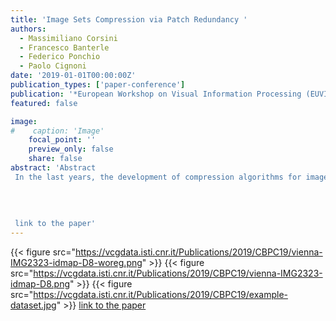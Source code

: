 ```yaml
---
title: 'Image Sets Compression via Patch Redundancy '
authors:
  - Massimiliano Corsini
  - Francesco Banterle
  - Federico Ponchio
  - Paolo Cignoni
date: '2019-01-01T00:00:00Z'
publication_types: ['paper-conference']
publication: '*European Workshop on Visual Information Processing (EUVIP)*'
featured: false

image:
#    caption: 'Image'
    focal_point: ''
    preview_only: false
    share: false
abstract: 'Abstract
 In the last years, the development of compression algorithms for image collections (e.g., photo albums) has become very popular due to the enormous diffusion of digital photographs. Typically, current solutions create an image sequence from images of the photo album to make them suitable for compression using a High Performance Video Coding (HEVC) encoder. In this study, we investigated a different approach to compress a collection of similar images. Our main idea is to exploit the inter- and intra- patch redundancy to compress the entire set of images. In practice, our approach is equivalent to compress the image set with Vector Quantization (VQ) using a global codebook. Our tests show that our clusterization algorithm is effective for a large number of images.
 
 
 
 
 link to the paper'
---
```

{{< figure src="https://vcgdata.isti.cnr.it/Publications/2019/CBPC19/vienna-IMG2323-idmap-D8-woreg.png" >}}
{{< figure src="https://vcgdata.isti.cnr.it/Publications/2019/CBPC19/vienna-IMG2323-idmap-D8.png" >}}
{{< figure src="https://vcgdata.isti.cnr.it/Publications/2019/CBPC19/example-dataset.jpg" >}}
[link to the paper](https://doi.org/10.1109/EUVIP47703.2019.8946237)

